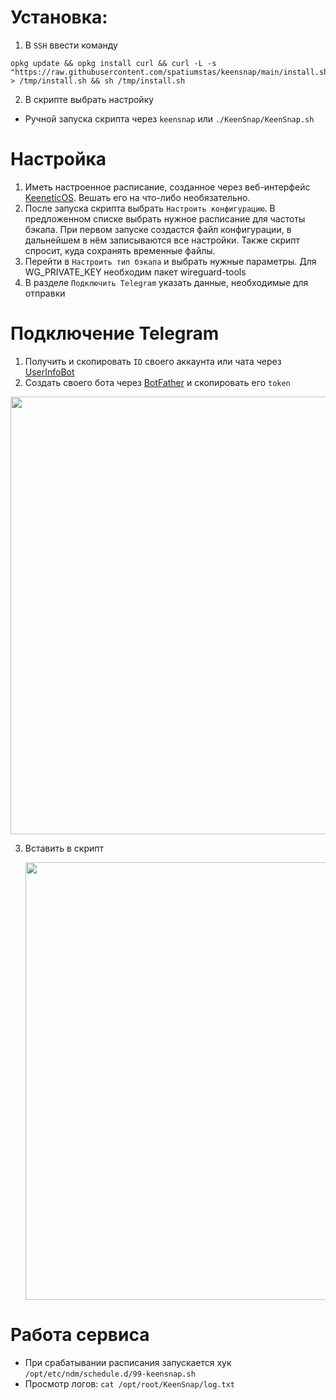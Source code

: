# Установка:

1. В `SSH` ввести команду
```shell
opkg update && opkg install curl && curl -L -s "https://raw.githubusercontent.com/spatiumstas/keensnap/main/install.sh" > /tmp/install.sh && sh /tmp/install.sh
```

2. В скрипте выбрать настройку

- Ручной запуска скрипта через `keensnap` или `./KeenSnap/KeenSnap.sh `

# Настройка
1. Иметь настроенное расписание, созданное через веб-интерфейс [KeeneticOS](https://docs.keenetic.com/eaeu/giga/kn-1010/ru/22348-disabling-all-leds-on-schedule.html). Вешать его на что-либо необязательно.
2. После запуска скрипта выбрать `Настроить конфигурацию`. В предложенном списке выбрать нужное расписание для частоты бэкапа. При первом запуске создастся файл конфигурации, в дальнейшем в нём записываются все настройки. Также скрипт спросит, куда сохранять временные файлы.
3. Перейти в `Настроить тип бэкапа` и выбрать нужные параметры. Для WG_PRIVATE_KEY необходим пакет wireguard-tools
4. В разделе `Подключить Telegram` указать данные, необходимые для отправки

# Подключение Telegram

1. Получить и скопировать `ID` своего аккаунта или чата через [UserInfoBot](https://t.me/userinfobot)
2. Создать своего бота через [BotFather](https://t.me/BotFather) и скопировать  его `token`

<img src="https://github.com/user-attachments/assets/ca5c31af-b29c-4d5a-b2d9-75ff64ba2c34" alt="" width="700">

3. Вставить в скрипт
   
   <img src="https://github.com/user-attachments/assets/8f0557ee-b8f1-4636-b8e8-0d3868b5e7a3" alt="" width="700">

# Работа сервиса
- При срабатывании расписания запускается хук `/opt/etc/ndm/schedule.d/99-keensnap.sh`
- Просмотр логов: `cat /opt/root/KeenSnap/log.txt`

